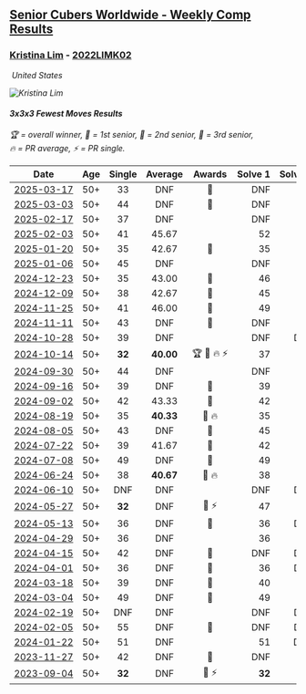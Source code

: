 <style>table {white-space: nowrap;}</style>
<link rel="stylesheet" type="text/css" href="/scw-comp/css/flags.css" />

## [Senior Cubers Worldwide - Weekly Comp Results](/scw-comp/results/)
### [Kristina Lim](README.md) - [2022LIMK02](https://www.worldcubeassociation.org/persons/2022LIMK02?event=333fm)

<i class="flag flag-US" />&nbsp;United States

![Kristina Lim](1670987100.jpg)

#### 3x3x3 Fewest Moves Results

<span style="white-space: nowrap;">🏆 = overall winner</span>, <span style="white-space: nowrap;">🥇 = 1st senior</span>, <span style="white-space: nowrap;">🥈 = 2nd senior</span>, <span style="white-space: nowrap;">🥉 = 3rd senior</span>, <span style="white-space: nowrap;">🔥 = PR average</span>, <span style="white-space: nowrap;">⚡ = PR single</span>.

| Date | Age | Single | Average | Awards | Solve 1 | Solve 2 | Solve 3 | Solution |
| :--: | :--: | :--: | :--: | :--: | --: | --: | --: | :-- |
| [2025-03-17](../../results/2025-03-17/333fm.md) | 50+ | 33 | DNF | 🥉 | DNF | 33 | 43 | [Desktop](https://www.facebook.com/events/1337425114124627/permalink/1337910857409386) / [Mobile](https://m.facebook.com/events/1337425114124627?view=permalink&id=1337910857409386) |
| [2025-03-03](../../results/2025-03-03/333fm.md) | 50+ | 44 | DNF | 🥈 | DNF | 44 | DNS | [Desktop](https://www.facebook.com/events/2034790080362104/permalink/2046037992570646) / [Mobile](https://m.facebook.com/events/2034790080362104?view=permalink&id=2046037992570646) |
| [2025-02-17](../../results/2025-02-17/333fm.md) | 50+ | 37 | DNF |  | DNF | 37 | 41 | [Desktop](https://www.facebook.com/events/1135701151362285/permalink/1137261804539553) / [Mobile](https://m.facebook.com/events/1135701151362285?view=permalink&id=1137261804539553) |
| [2025-02-03](../../results/2025-02-03/333fm.md) | 50+ | 41 | 45.67 |  | 52 | 44 | 41 | [Desktop](https://www.facebook.com/events/605002372462927/permalink/611422108487620) / [Mobile](https://m.facebook.com/events/605002372462927?view=permalink&id=611422108487620) |
| [2025-01-20](../../results/2025-01-20/333fm.md) | 50+ | 35 | 42.67 | 🥉 | 35 | 43 | 50 | [Desktop](https://www.facebook.com/events/2431599283867344/permalink/2433750853652187) / [Mobile](https://m.facebook.com/events/2431599283867344?view=permalink&id=2433750853652187) |
| [2025-01-06](../../results/2025-01-06/333fm.md) | 50+ | 45 | DNF |  | DNF | 45 | 48 | [Desktop](https://www.facebook.com/events/1116608616224962/permalink/1124455952106895) / [Mobile](https://m.facebook.com/events/1116608616224962?view=permalink&id=1124455952106895) |
| [2024-12-23](../../results/2024-12-23/333fm.md) | 50+ | 35 | 43.00 | 🥈 | 46 | 48 | 35 | [Desktop](https://www.facebook.com/events/1089321362895258/permalink/1090609742766420) / [Mobile](https://m.facebook.com/events/1089321362895258?view=permalink&id=1090609742766420) |
| [2024-12-09](../../results/2024-12-09/333fm.md) | 50+ | 38 | 42.67 | 🥈 | 45 | 38 | 45 | [Desktop](https://www.facebook.com/events/564322402883911/permalink/572830042033147) / [Mobile](https://m.facebook.com/events/564322402883911?view=permalink&id=572830042033147) |
| [2024-11-25](../../results/2024-11-25/333fm.md) | 50+ | 41 | 46.00 | 🥉 | 49 | 48 | 41 | [Desktop](https://www.facebook.com/events/1676509486259197/permalink/1677691402807672) / [Mobile](https://m.facebook.com/events/1676509486259197?view=permalink&id=1677691402807672) |
| [2024-11-11](../../results/2024-11-11/333fm.md) | 50+ | 43 | DNF | 🥉 | DNF | 43 | 45 | [Desktop](https://www.facebook.com/events/1083595216209881/permalink/1088021745767228) / [Mobile](https://m.facebook.com/events/1083595216209881?view=permalink&id=1088021745767228) |
| [2024-10-28](../../results/2024-10-28/333fm.md) | 50+ | 39 | DNF |  | DNF | DNF | 39 | [Desktop](https://www.facebook.com/events/1698508710710568/permalink/1699139327314173) / [Mobile](https://m.facebook.com/events/1698508710710568?view=permalink&id=1699139327314173) |
| [2024-10-14](../../results/2024-10-14/333fm.md) | 50+ | **32** | **40.00** | 🏆 🥇 🔥 ⚡ | 37 | **32** | 51 | [Desktop](https://www.facebook.com/events/1063108871886413/permalink/1063951621802138) / [Mobile](https://m.facebook.com/events/1063108871886413?view=permalink&id=1063951621802138) |
| [2024-09-30](../../results/2024-09-30/333fm.md) | 50+ | 44 | DNF |  | DNF | 44 | DNS | [Desktop](https://www.facebook.com/events/1279731716520453/permalink/1286310542529237) / [Mobile](https://m.facebook.com/events/1279731716520453?view=permalink&id=1286310542529237) |
| [2024-09-16](../../results/2024-09-16/333fm.md) | 50+ | 39 | DNF | 🥉 | 39 | 47 | DNS | [Desktop](https://www.facebook.com/events/987724163393827/permalink/999251322241111) / [Mobile](https://m.facebook.com/events/987724163393827?view=permalink&id=999251322241111) |
| [2024-09-02](../../results/2024-09-02/333fm.md) | 50+ | 42 | 43.33 | 🥉 | 42 | 45 | 43 | [Desktop](https://www.facebook.com/events/8293215087422597/permalink/8332219576855481) / [Mobile](https://m.facebook.com/events/8293215087422597?view=permalink&id=8332219576855481) |
| [2024-08-19](../../results/2024-08-19/333fm.md) | 50+ | 35 | **40.33** | 🥈 🔥 | 35 | 40 | 46 | [Desktop](https://www.facebook.com/events/1735091027302984/permalink/1737835180361902) / [Mobile](https://m.facebook.com/events/1735091027302984?view=permalink&id=1737835180361902) |
| [2024-08-05](../../results/2024-08-05/333fm.md) | 50+ | 43 | DNF | 🥉 | 45 | 43 | DNS | [Desktop](https://www.facebook.com/events/852418760184953/permalink/857746616318834) / [Mobile](https://m.facebook.com/events/852418760184953?view=permalink&id=857746616318834) |
| [2024-07-22](../../results/2024-07-22/333fm.md) | 50+ | 39 | 41.67 | 🥈 | 42 | 39 | 44 | [Desktop](https://www.facebook.com/events/927489042475865/permalink/928784639012972) / [Mobile](https://m.facebook.com/events/927489042475865?view=permalink&id=928784639012972) |
| [2024-07-08](../../results/2024-07-08/333fm.md) | 50+ | 49 | DNF | 🥈 | 49 | 57 | DNF | [Desktop](https://www.facebook.com/events/437271385803274/permalink/441840548679691) / [Mobile](https://m.facebook.com/events/437271385803274?view=permalink&id=441840548679691) |
| [2024-06-24](../../results/2024-06-24/333fm.md) | 50+ | 38 | **40.67** | 🥉 🔥 | 38 | 46 | 38 | [Desktop](https://www.facebook.com/events/1415549492443459/permalink/1421316108533464) / [Mobile](https://m.facebook.com/events/1415549492443459?view=permalink&id=1421316108533464) |
| [2024-06-10](../../results/2024-06-10/333fm.md) | 50+ | DNF | DNF |  | DNF | DNF | DNF | [Desktop](https://www.facebook.com/events/1490716228238504/permalink/1495786534398140) / [Mobile](https://m.facebook.com/events/1490716228238504?view=permalink&id=1495786534398140) |
| [2024-05-27](../../results/2024-05-27/333fm.md) | 50+ | **32** | DNF | 🥉 ⚡ | 47 | **32** | DNF | [Desktop](https://www.facebook.com/events/1122138365677115/permalink/1127838861773732) / [Mobile](https://m.facebook.com/events/1122138365677115?view=permalink&id=1127838861773732) |
| [2024-05-13](../../results/2024-05-13/333fm.md) | 50+ | 36 | DNF | 🥉 | 36 | DNF | 50 | [Desktop](https://www.facebook.com/events/424553657178959/permalink/425183560449302) / [Mobile](https://m.facebook.com/events/424553657178959?view=permalink&id=425183560449302) |
| [2024-04-29](../../results/2024-04-29/333fm.md) | 50+ | 36 | DNF |  | 36 | 37 | DNF | [Desktop](https://www.facebook.com/events/780529384043557/permalink/784789220284240) / [Mobile](https://m.facebook.com/events/780529384043557?view=permalink&id=784789220284240) |
| [2024-04-15](../../results/2024-04-15/333fm.md) | 50+ | 42 | DNF | 🥉 | DNF | DNF | 42 | [Desktop](https://www.facebook.com/events/399729569502315/permalink/401554829319789) / [Mobile](https://m.facebook.com/events/399729569502315?view=permalink&id=401554829319789) |
| [2024-04-01](../../results/2024-04-01/333fm.md) | 50+ | 36 | DNF | 🥉 | 36 | DNF | DNS | [Desktop](https://www.facebook.com/events/381145698080463/permalink/388760463985653) / [Mobile](https://m.facebook.com/events/381145698080463?view=permalink&id=388760463985653) |
| [2024-03-18](../../results/2024-03-18/333fm.md) | 50+ | 39 | DNF | 🥉 | 40 | 39 | DNS | [Desktop](https://www.facebook.com/events/327405973656724/permalink/333880279675960) / [Mobile](https://m.facebook.com/events/327405973656724?view=permalink&id=333880279675960) |
| [2024-03-04](../../results/2024-03-04/333fm.md) | 50+ | 49 | DNF | 🥉 | 49 | 49 | DNS | [Desktop](https://www.facebook.com/events/930519955353118/permalink/937786631293117) / [Mobile](https://m.facebook.com/events/930519955353118?view=permalink&id=937786631293117) |
| [2024-02-19](../../results/2024-02-19/333fm.md) | 50+ | DNF | DNF |  | DNF | DNF | DNF | [Desktop](https://www.facebook.com/events/381823924477209/permalink/382931441033124) / [Mobile](https://m.facebook.com/events/381823924477209?view=permalink&id=382931441033124) |
| [2024-02-05](../../results/2024-02-05/333fm.md) | 50+ | 55 | DNF | 🥈 | DNF | DNF | 55 | [Desktop](https://www.facebook.com/events/372835672153895/permalink/376085898495539) / [Mobile](https://m.facebook.com/events/372835672153895?view=permalink&id=376085898495539) |
| [2024-01-22](../../results/2024-01-22/333fm.md) | 50+ | 51 | DNF |  | 51 | DNS | DNS | [Desktop](https://www.facebook.com/events/373816798683556/permalink/381619744569928) / [Mobile](https://m.facebook.com/events/373816798683556?view=permalink&id=381619744569928) |
| [2023-11-27](../../results/2023-11-27/333fm.md) | 50+ | 42 | DNF | 🥈 | DNF | 42 | DNS | [Desktop](https://www.facebook.com/events/1517328919014771/permalink/1520489532032043) / [Mobile](https://m.facebook.com/events/1517328919014771?view=permalink&id=1520489532032043) |
| [2023-09-04](../../results/2023-09-04/333fm.md) | 50+ | **32** | DNF | 🥈 ⚡ | **32** | 49 | DNS | [Desktop](https://www.facebook.com/events/618224723823300/permalink/618835353762237) / [Mobile](https://m.facebook.com/events/618224723823300?view=permalink&id=618835353762237) |


<!-- Global site tag (gtag.js) - Google Analytics -->
<script async src="https://www.googletagmanager.com/gtag/js?id=UA-86348435-3"></script>
<script>window.dataLayer = window.dataLayer || []; function gtag() {dataLayer.push(arguments);} gtag('js', new Date()); gtag('config', 'UA-86348435-3');</script>
